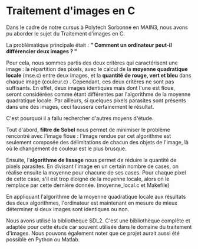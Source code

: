 # Traitement d'images en C

Dans le cadre de notre cursus à Polytech Sorbonne en MAIN3, nous avons pu aborder le sujet du Traitement d'images en C.

La problématique principale était : **" Comment un ordinateur peut-il différencier deux images ? "**

Pour cela, nous sommes partis des deux critères qui caractérisent une image : la répartition des pixels, avec le calcul de la **moyenne quadratique locale** (mse.c) entre deux images, et la **quantité de rouge, vert et bleu** dans chaque image (couleur.c) . Cependant, ces deux critères ne sont pas suffisants. En effet, deux images identiques mais dont l'une est floue, seront considérées comme étant différentes par l'algorithme de la moyenne quadratique locale. Par ailleurs, si quelques pixels parasites sont présents dans une des images, ceci faussera certainement le résultat.

C'est pourquoi il a fallu rechercher d'autres moyens d'étude.

Tout d'abord, **filtre de Sobel** nous permet de minimiser le problème rencontré avec l'image floue : l'image rendue par cet algorithme est seulement composée des délimitations de chacun des objets de l'image, là où le changement de couleur est le plus brusque.

Ensuite, l'**algorithme de lissage** nous permet de réduire la quantité de pixels parasites. En divisant l'image en un certain nombre de cases, on réalise ensuite la moyenne pour chacune de ses cases. Pour chaque pixel de cette case, s'il est trop éloigné de la moyenne locale, alors on le remplace par cette dernière donnée. (moyenne_local.c et Makefile)

En appliquant l'algorithme de la moyenne quadratique locale aux résultats des deux algorithmes, l'ordinateur est maintenant en mesure de mieux déterminer si deux images sont identiques ou non.

Nous avons utilisé la bibliothèque SDL2. C'est une bibliothèque complète et adaptée pour cette étude car souvent utilisée dans le domaine du traitement d'images. Nous pouvons également noter que ce projet aurait aussi été possible en Python ou Matlab.

